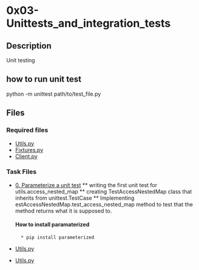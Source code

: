 # 0x03-Unittests_and_integration_tests

## Description 
Unit testing

## how to run unit test
python -m unittest path/to/test_file.py

## Files
### Required files 
* [Utils.py](utils.py "Utils.py") 
* [Fixtures.py](fixtures.py "Fixtures.py")
* [Client.py](client.py "Client.py")

### Task Files
* [0. Parameterize a unit test](test_utils.py "0. Parameterize a unit test")
        ** writing the first unit test for utils.access_nested_map
        ** creating TestAccessNestedMap class that inherits from unittest.TestCase
        ** Implementing estAccessNestedMap.test_access_nested_map method to test that the method returns what it is supposed to.

    #### How to install paramaterized
        * pip install parameterized
* [Utils.py](utils.py "Utils.py")
* [Utils.py](utils.py "Utils.py")
